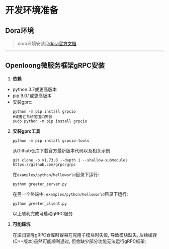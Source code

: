 # 开发环境准备
## Dora环境
> dora环境安装见[dora官方文档](https://dora-rs.ai/zh-CN/)
---
## Openloong微服务框架gRPC安装
1. **依赖**

- python 3.7或更高版本
- pip 9.0.1或更高版本
- 安装gprc:
    ```
    python -m pip install grpcio
    #或者在系统范围内安装
    sudo python -m pip install grpcio
    ```
2. **安装gprc工具**
    ```
    python -m pip install grpcio-tools
    ```
    从Github仓库下载官方最新版本代码以及相关示例
    ```
    git clone -b v1.73.0 --depth 1 --shallow-submodules https://github.com/grpc/grpc
    ```
    在```examples/python/helloworld```目录下运行:
    ```
    python greeter_server.py
    ```
    在另一个终端中, ```examples/python/helloworld```目录下运行:
    ```
    python greeter_client.py
    ```
    以上顺利完成可启动gRPC服务
3. **可能踩坑**

    在递归克隆gRPC仓库时容易在克隆子模块时失败, 导致模块缺失, 后续编译(C++版本)虽然可能顺利通过, 但会缺少部分功能无法运行gRPC框架;

